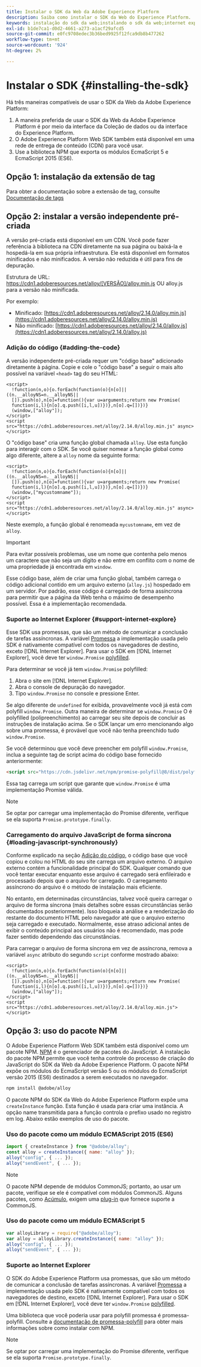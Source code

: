 ```yaml
---
title: Instalar o SDK da Web da Adobe Experience Platform
description: Saiba como instalar o SDK da Web do Experience Platform.
keywords: instalação do sdk da web;instalando o sdk da web;internet explorer;promessa;pacote npm
exl-id: b1de7ca1-d0d2-4661-a273-a1acf29afcd5
source-git-commit: e0fc9708edec3b36bed9925f12fca9db8b477262
workflow-type: tm+mt
source-wordcount: '924'
ht-degree: 2%

---
```


# Instalar o SDK {#installing-the-sdk}

Há três maneiras compatíveis de usar o SDK da Web da Adobe Experience Platform:

1. A maneira preferida de usar o SDK da Web da Adobe Experience Platform é por meio da interface da Coleção de dados ou da interface do Experience Platform.
1. O Adobe Experience Platform Web SDK também está disponível em uma rede de entrega de conteúdo (CDN) para você usar.
1. Use a biblioteca NPM que exporta os módulos EcmaScript 5 e EcmaScript 2015 (ES6).

## Opção 1: instalação da extensão de tag

Para obter a documentação sobre a extensão de tag, consulte [Documentação de tags](../../tags/extensions/client/sdk/overview.md)

## Opção 2: instalar a versão independente pré-criada

A versão pré-criada está disponível em um CDN. Você pode fazer referência à biblioteca na CDN diretamente na sua página ou baixá-la e hospedá-la em sua própria infraestrutura. Ele está disponível em formatos minificados e não minificados. A versão não reduzida é útil para fins de depuração.

Estrutura de URL: https://cdn1.adoberesources.net/alloy/[VERSÃO]/alloy.min.js OU alloy.js para a versão não minificada.

Por exemplo:


* Minificado: [https://cdn1.adoberesources.net/alloy/2.14.0/alloy.min.js](https://cdn1.adoberesources.net/alloy/2.14.0/alloy.min.js)
* Não minificado: [https://cdn1.adoberesources.net/alloy/2.14.0/alloy.js](https://cdn1.adoberesources.net/alloy/2.14.0/alloy.js)


### Adição do código {#adding-the-code}

A versão independente pré-criada requer um &quot;código base&quot; adicionado diretamente à página. Copie e cole o &quot;código base&quot; a seguir o mais alto possível na variável `<head>` tag do seu HTML:

```markup
<script>
  !function(n,o){o.forEach(function(o){n[o]||((n.__alloyNS=n.__alloyNS||
  []).push(o),n[o]=function(){var u=arguments;return new Promise(
  function(i,l){n[o].q.push([i,l,u])})},n[o].q=[])})}
  (window,["alloy"]);
</script>
<script src="https://cdn1.adoberesources.net/alloy/2.14.0/alloy.min.js" async></script>
```

O &quot;código base&quot; cria uma função global chamada `alloy`. Use esta função para interagir com o SDK. Se você quiser nomear a função global como algo diferente, altere a `alloy` nome da seguinte forma:

```markup
<script>
  !function(n,o){o.forEach(function(o){n[o]||((n.__alloyNS=n.__alloyNS||
  []).push(o),n[o]=function(){var u=arguments;return new Promise(
  function(i,l){n[o].q.push([i,l,u])})},n[o].q=[])})}
  (window,["mycustomname"]);
</script>
<script src="https://cdn1.adoberesources.net/alloy/2.14.0/alloy.min.js" async></script>
```

Neste exemplo, a função global é renomeada `mycustomname`, em vez de `alloy`.

>[!IMPORTANT]
>
>Para evitar possíveis problemas, use um nome que contenha pelo menos um caractere que não seja um dígito e não entre em conflito com o nome de uma propriedade já encontrada em `window`.

Esse código base, além de criar uma função global, também carrega o código adicional contido em um arquivo externo \(`alloy.js`\) hospedado em um servidor. Por padrão, esse código é carregado de forma assíncrona para permitir que a página da Web tenha o máximo de desempenho possível. Essa é a implementação recomendada.

### Suporte ao Internet Explorer {#support-internet-explore}

Esse SDK usa promessas, que são um método de comunicar a conclusão de tarefas assíncronas. A variável [Promessa](https://developer.mozilla.org/pt-BR/docs/Web/JavaScript/Reference/Global_Objects/Promise) a implementação usada pelo SDK é nativamente compatível com todos os navegadores de destino, exceto [!DNL Internet Explorer]. Para usar o SDK em [!DNL Internet Explorer], você deve ter `window.Promise` [polyfilled](https://remysharp.com/2010/10/08/what-is-a-polyfill).

Para determinar se você já tem `window.Promise` polyfilled:

1. Abra o site em [!DNL Internet Explorer].
1. Abra o console de depuração do navegador.
1. Tipo `window.Promise` no console e pressione Enter.

Se algo diferente de `undefined` for exibida, provavelmente você já está com polyfill `window.Promise`. Outra maneira de determinar se `window.Promise` O é polyfilled (polipreenchimento) ao carregar seu site depois de concluir as instruções de instalação acima. Se o SDK lançar um erro mencionando algo sobre uma promessa, é provável que você não tenha preenchido tudo `window.Promise`.

Se você determinou que você deve preencher em polyfill `window.Promise`, inclua a seguinte tag de script acima do código base fornecido anteriormente:

```html
<script src="https://cdn.jsdelivr.net/npm/promise-polyfill@8/dist/polyfill.min.js"></script>
```

Essa tag carrega um script que garante que `window.Promise` é uma implementação Promise válida.

>[!NOTE]
>
>Se optar por carregar uma implementação do Promise diferente, verifique se ela suporta `Promise.prototype.finally`.

### Carregamento do arquivo JavaScript de forma síncrona {#loading-javascript-synchronously}

Conforme explicado na seção [Adição do código](#adding-the-code), o código base que você copiou e colou no HTML do seu site carrega um arquivo externo. O arquivo externo contém a funcionalidade principal do SDK. Qualquer comando que você tentar executar enquanto esse arquivo é carregado será enfileirado e processado depois que o arquivo for carregado. O carregamento assíncrono do arquivo é o método de instalação mais eficiente.

No entanto, em determinadas circunstâncias, talvez você queira carregar o arquivo de forma síncrona \(mais detalhes sobre essas circunstâncias serão documentados posteriormente\). Isso bloqueia a análise e a renderização do restante do documento HTML pelo navegador até que o arquivo externo seja carregado e executado. Normalmente, esse atraso adicional antes de exibir o conteúdo principal aos usuários não é recomendado, mas pode fazer sentido dependendo das circunstâncias.

Para carregar o arquivo de forma síncrona em vez de assíncrona, remova a variável `async` atributo do segundo `script` conforme mostrado abaixo:

```markup
<script>
  !function(n,o){o.forEach(function(o){n[o]||((n.__alloyNS=n.__alloyNS||
  []).push(o),n[o]=function(){var u=arguments;return new Promise(
  function(i,l){n[o].q.push([i,l,u])})},n[o].q=[])})}
  (window,["alloy"]);
</script>
<script src="https://cdn1.adoberesources.net/alloy/2.14.0/alloy.min.js"></script>
```

## Opção 3: uso do pacote NPM

O Adobe Experience Platform Web SDK também está disponível como um pacote NPM. [NPM](https://www.npmjs.com) é o gerenciador de pacotes do JavaScript. A instalação do pacote NPM permite que você tenha controle do processo de criação do JavaScript do SDK da Web da Adobe Experience Platform. O pacote NPM expõe os módulos do EcmaScript versão 5 ou os módulos do EcmaScript versão 2015 (ES6) destinados a serem executados no navegador.

```bash
npm install @adobe/alloy
```

O pacote NPM do SDK da Web do Adobe Experience Platform expõe uma `createInstance` função. Esta função é usada para criar uma instância. A opção name transmitida para a função controla o prefixo usado no registro em log. Abaixo estão exemplos de uso do pacote.

### Uso do pacote como um módulo ECMAScript 2015 (ES6)

```javascript
import { createInstance } from "@adobe/alloy";
const alloy = createInstance({ name: "alloy" });
alloy("config", { ... });
alloy("sendEvent", { ... });
```

>[!NOTE]
>
>O pacote NPM depende de módulos CommonJS; portanto, ao usar um pacote, verifique se ele é compatível com módulos CommonJS. Alguns pacotes, como [Acúmulo](https://rollupjs.org), exigem uma [plug-in](https://www.npmjs.com/package/@rollup/plugin-commonjs) que fornece suporte a CommonJS.

### Uso do pacote como um módulo ECMAScript 5

```javascript
var alloyLibrary = require("@adobe/alloy");
var alloy = alloyLibrary.createInstance({ name: "alloy" });
alloy("config", { ... });
alloy("sendEvent", { ... });
```

### Suporte ao Internet Explorer

O SDK do Adobe Experience Platform usa promessas, que são um método de comunicar a conclusão de tarefas assíncronas. A variável [Promessa](https://developer.mozilla.org/pt-BR/docs/Web/JavaScript/Reference/Global_Objects/Promise) a implementação usada pelo SDK é nativamente compatível com todos os navegadores de destino, exceto [!DNL Internet Explorer]. Para usar o SDK em [!DNL Internet Explorer], você deve ter `window.Promise` [polyfilled](https://remysharp.com/2010/10/08/what-is-a-polyfill).

Uma biblioteca que você poderia usar para polyfill promessa é promessa-polyfill. Consulte a [documentação de promessa-polyfill](https://www.npmjs.com/package/promise-polyfill) para obter mais informações sobre como instalar com NPM.

>[!NOTE]
>
>Se optar por carregar uma implementação do Promise diferente, verifique se ela suporta `Promise.prototype.finally`.
